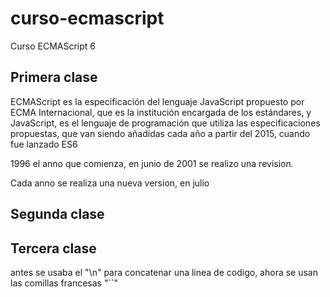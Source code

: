 # curso-ecmascript
Curso ECMAScript 6

## Primera clase
ECMAScript es la especificación del lenguaje JavaScript propuesto por ECMA Internacional, que es la institución encargada de los estándares, y JavaScript, es el lenguaje de programación que utiliza las especificaciones propuestas, que van siendo añadidas cada año a partir del 2015, cuando fue lanzado ES6

1996 el anno que comienza, en junio de 2001 se realizo una revision.

Cada anno se realiza una nueva version, en julio

## Segunda clase







## Tercera clase
antes se usaba el "\n" para concatenar una linea de codigo, ahora se usan las comillas francesas "``"